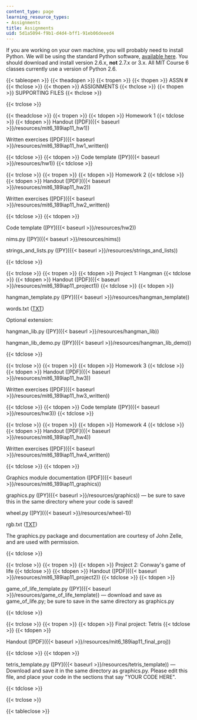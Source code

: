 ```yaml
---
content_type: page
learning_resource_types:
- Assignments
title: Assignments
uid: 5d1a5094-f9b1-d4d4-bff1-91eb06deeed4
---
```


If you are working on your own machine, you will probably need to install Python. We will be using the standard Python software, [available here](http://www.python.org/download/releases/2.6.6/). You should download and install version 2.6.x, **not** 2.7.x or 3.x. All MIT Course 6 classes currently use a version of Python 2.6.

{{< tableopen >}}
{{< theadopen >}}
{{< tropen >}}
{{< thopen >}}
ASSN #
{{< thclose >}}
{{< thopen >}}
ASSIGNMENTS
{{< thclose >}}
{{< thopen >}}
SUPPORTING FILES
{{< thclose >}}

{{< trclose >}}

{{< theadclose >}}
{{< tropen >}}
{{< tdopen >}}
Homework 1
{{< tdclose >}}
{{< tdopen >}}
Handout ([PDF]({{< baseurl >}}/resources/mit6_189iap11_hw1))

Written exercises ([PDF]({{< baseurl >}}/resources/mit6_189iap11_hw1_written))


{{< tdclose >}}
{{< tdopen >}}
Code template ([PY]({{< baseurl >}}/resources/hw1))
{{< tdclose >}}

{{< trclose >}}
{{< tropen >}}
{{< tdopen >}}
Homework 2
{{< tdclose >}}
{{< tdopen >}}
Handout ([PDF]({{< baseurl >}}/resources/mit6_189iap11_hw2))

Written exercises ([PDF]({{< baseurl >}}/resources/mit6_189iap11_hw2_written))


{{< tdclose >}}
{{< tdopen >}}


Code template ([PY]({{< baseurl >}}/resources/hw2))

nims.py ([PY]({{< baseurl >}}/resources/nims))

strings\_and\_lists.py ([PY]({{< baseurl >}}/resources/strings_and_lists))


{{< tdclose >}}

{{< trclose >}}
{{< tropen >}}
{{< tdopen >}}
Project 1: Hangman
{{< tdclose >}}
{{< tdopen >}}
Handout ([PDF]({{< baseurl >}}/resources/mit6_189iap11_project1))
{{< tdclose >}}
{{< tdopen >}}


hangman\_template.py ([PY]({{< baseurl >}}/resources/hangman_template))

words.txt ([TXT](/courses/electrical-engineering-and-computer-science/6-189-a-gentle-introduction-to-programming-using-python-january-iap-2011/assignments/words.txt))

Optional extension:

hangman\_lib.py ([PY]({{< baseurl >}}/resources/hangman_lib))

hangman\_lib\_demo.py ([PY]({{< baseurl >}}/resources/hangman_lib_demo))


{{< tdclose >}}

{{< trclose >}}
{{< tropen >}}
{{< tdopen >}}
Homework 3
{{< tdclose >}}
{{< tdopen >}}
Handout ([PDF]({{< baseurl >}}/resources/mit6_189iap11_hw3))

Written exercises ([PDF]({{< baseurl >}}/resources/mit6_189iap11_hw3_written))


{{< tdclose >}}
{{< tdopen >}}
Code template ([PY]({{< baseurl >}}/resources/hw3))
{{< tdclose >}}

{{< trclose >}}
{{< tropen >}}
{{< tdopen >}}
Homework 4
{{< tdclose >}}
{{< tdopen >}}
Handout ([PDF]({{< baseurl >}}/resources/mit6_189iap11_hw4))

Written exercises ([PDF]({{< baseurl >}}/resources/mit6_189iap11_hw4_written))


{{< tdclose >}}
{{< tdopen >}}


Graphics module documentation ([PDF]({{< baseurl >}}/resources/mit6_189iap11_graphics))

graphics.py ([PY]({{< baseurl >}}/resources/graphics)) — be sure to save this in the same directory where your code is saved!

wheel.py ([PY]({{< baseurl >}}/resources/wheel-1))

rgb.txt ([TXT](/courses/electrical-engineering-and-computer-science/6-189-a-gentle-introduction-to-programming-using-python-january-iap-2011/assignments/rgb.txt))

The graphics.py package and documentation are courtesy of John Zelle, and are used with permission.


{{< tdclose >}}

{{< trclose >}}
{{< tropen >}}
{{< tdopen >}}
Project 2: Conway's game of life
{{< tdclose >}}
{{< tdopen >}}
Handout ([PDF]({{< baseurl >}}/resources/mit6_189iap11_project2))
{{< tdclose >}}
{{< tdopen >}}


game\_of\_life\_template.py ([PY]({{< baseurl >}}/resources/game_of_life_template)) — download and save as game\_of\_life.py; be sure to save in the same directory as graphics.py


{{< tdclose >}}

{{< trclose >}}
{{< tropen >}}
{{< tdopen >}}
Final project: Tetris
{{< tdclose >}}
{{< tdopen >}}


Handout ([PDF]({{< baseurl >}}/resources/mit6_189iap11_final_proj))


{{< tdclose >}}
{{< tdopen >}}


tetris\_template.py ([PY]({{< baseurl >}}/resources/tetris_template)) — Download and save it in the same directory as graphics.py. Please edit this file, and place your code in the sections that say "YOUR CODE HERE".


{{< tdclose >}}

{{< trclose >}}

{{< tableclose >}}